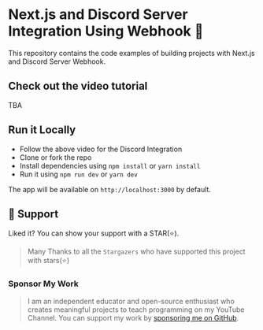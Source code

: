# Next.js and Discord Server Integration Using Webhook 🔌

This repository contains the code examples of building projects with Next.js and Discord Server Webhook.

## Check out the video tutorial

TBA

## Run it Locally

- Follow the above video for the Discord Integration
- Clone or fork the repo
- Install dependencies using `npm install` or `yarn install`
- Run it using `npm run dev` or `yarn dev`

The app will be available on `http://localhost:3000` by default.

## 🫶 Support
Liked it? You can show your support with a STAR(⭐).

> Many Thanks to all the `Stargazers` who have supported this project with stars(⭐)

### Sponsor My Work

> I am an independent educator and open-source enthusiast who creates meaningful projects to teach programming on my YouTube Channel. You can support my work by [sponsoring me on GitHub](https://github.com/sponsors/atapas).
